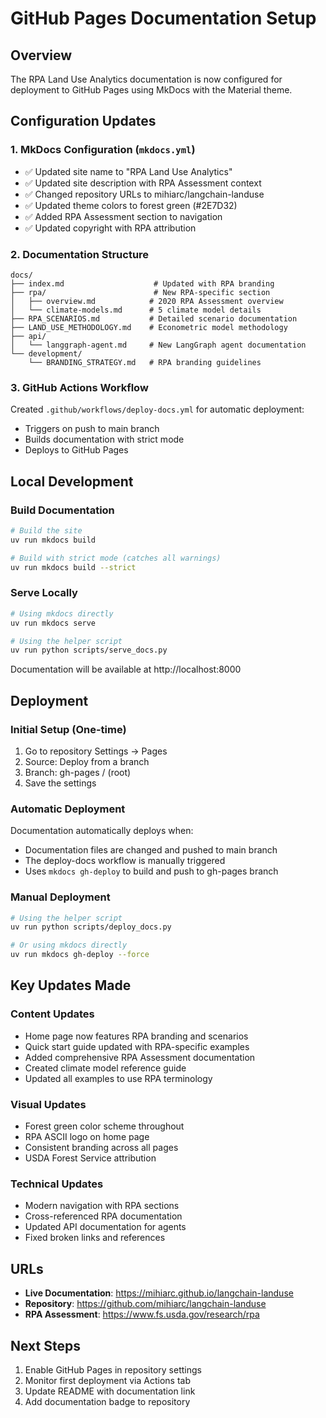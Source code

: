 # GitHub Pages Documentation Setup

## Overview

The RPA Land Use Analytics documentation is now configured for deployment to GitHub Pages using MkDocs with the Material theme.

## Configuration Updates

### 1. MkDocs Configuration (`mkdocs.yml`)
- ✅ Updated site name to "RPA Land Use Analytics"
- ✅ Updated site description with RPA Assessment context
- ✅ Changed repository URLs to mihiarc/langchain-landuse
- ✅ Updated theme colors to forest green (#2E7D32)
- ✅ Added RPA Assessment section to navigation
- ✅ Updated copyright with RPA attribution

### 2. Documentation Structure
```
docs/
├── index.md                    # Updated with RPA branding
├── rpa/                        # New RPA-specific section
│   ├── overview.md            # 2020 RPA Assessment overview
│   └── climate-models.md      # 5 climate model details
├── RPA_SCENARIOS.md           # Detailed scenario documentation
├── LAND_USE_METHODOLOGY.md    # Econometric model methodology
├── api/
│   └── langgraph-agent.md     # New LangGraph agent documentation
└── development/
    └── BRANDING_STRATEGY.md   # RPA branding guidelines
```

### 3. GitHub Actions Workflow
Created `.github/workflows/deploy-docs.yml` for automatic deployment:
- Triggers on push to main branch
- Builds documentation with strict mode
- Deploys to GitHub Pages

## Local Development

### Build Documentation
```bash
# Build the site
uv run mkdocs build

# Build with strict mode (catches all warnings)
uv run mkdocs build --strict
```

### Serve Locally
```bash
# Using mkdocs directly
uv run mkdocs serve

# Using the helper script
uv run python scripts/serve_docs.py
```

Documentation will be available at http://localhost:8000

## Deployment

### Initial Setup (One-time)
1. Go to repository Settings → Pages
2. Source: Deploy from a branch
3. Branch: gh-pages / (root)
4. Save the settings

### Automatic Deployment
Documentation automatically deploys when:
- Documentation files are changed and pushed to main branch
- The deploy-docs workflow is manually triggered
- Uses `mkdocs gh-deploy` to build and push to gh-pages branch

### Manual Deployment
```bash
# Using the helper script
uv run python scripts/deploy_docs.py

# Or using mkdocs directly
uv run mkdocs gh-deploy --force
```

## Key Updates Made

### Content Updates
- Home page now features RPA branding and scenarios
- Quick start guide updated with RPA-specific examples
- Added comprehensive RPA Assessment documentation
- Created climate model reference guide
- Updated all examples to use RPA terminology

### Visual Updates
- Forest green color scheme throughout
- RPA ASCII logo on home page
- Consistent branding across all pages
- USDA Forest Service attribution

### Technical Updates
- Modern navigation with RPA sections
- Cross-referenced RPA documentation
- Updated API documentation for agents
- Fixed broken links and references

## URLs

- **Live Documentation**: https://mihiarc.github.io/langchain-landuse
- **Repository**: https://github.com/mihiarc/langchain-landuse
- **RPA Assessment**: https://www.fs.usda.gov/research/rpa

## Next Steps

1. Enable GitHub Pages in repository settings
2. Monitor first deployment via Actions tab
3. Update README with documentation link
4. Add documentation badge to repository